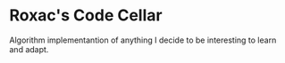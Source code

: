 # Roxac's Code Cellar
Algorithm implementantion of anything I decide to be interesting to learn and adapt.
